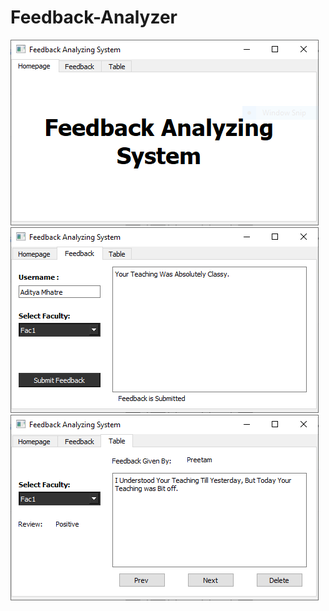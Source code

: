 # Feedback-Analyzer


![alt text](https://github.com/ShinobiKSAMA/Feedback-Analyzer/blob/master/Homepage.PNG)
![alt text](https://github.com/ShinobiKSAMA/Feedback-Analyzer/blob/master/Feedback.PNG)
![alt text](https://github.com/ShinobiKSAMA/Feedback-Analyzer/blob/master/FeedDB.PNG)
